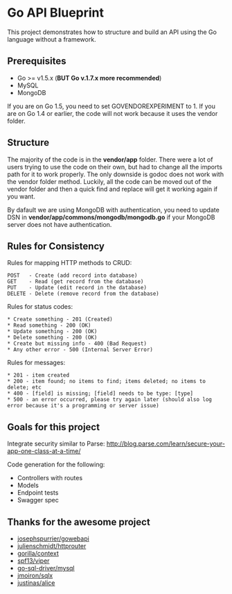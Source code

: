 # Go API Blueprint

This project demonstrates how to structure and build an API using the Go language without a framework.

## Prerequisites

- Go >= v1.5.x (**BUT Go v.1.7.x more recommended**)
- MySQL
- MongoDB

If you are on Go 1.5, you need to set GOVENDOREXPERIMENT to 1.
If you are on Go 1.4 or earlier, the code will not work because it uses the vendor folder.

## Structure

The majority of the code is in the **vendor/app** folder. There were a lot of users trying to use the code on their own, but had to change all the imports path for it to work properly.
The only downside is godoc does not work with the vendor folder method. Luckily, all the code can be moved out of the vendor folder and then a quick find and replace will get it working again if you want.

By dafault we are using MongoDB with authentication, you need to update DSN in **vendor/app/commons/mongodb/mongodb.go** if your MongoDB server does not have authentication.

## Rules for Consistency

Rules for mapping HTTP methods to CRUD:

```
POST   - Create (add record into database)
GET    - Read (get record from the database)
PUT    - Update (edit record in the database)
DELETE - Delete (remove record from the database)
```

Rules for status codes:

```
* Create something - 201 (Created)
* Read something - 200 (OK)
* Update something - 200 (OK)
* Delete something - 200 (OK)
* Create but missing info - 400 (Bad Request)
* Any other error - 500 (Internal Server Error)
```

Rules for messages:

```
* 201 - item created
* 200 - item found; no items to find; items deleted; no items to delete; etc
* 400 - [field] is missing; [field] needs to be type: [type]
* 500 - an error occurred, please try again later (should also log error because it's a programming or server issue)
```

## Goals for this project

Integrate security similar to Parse: http://blog.parse.com/learn/secure-your-app-one-class-at-a-time/

Code generation for the following:
* Controllers with routes
* Models
* Endpoint tests
* Swagger spec

## Thanks for the awesome project

- [josephspurrier/gowebapi](https://github.com/josephspurrier/gowebapi)
- [julienschmidt/httprouter](https://github.com/julienschmidt/httprouter)
- [gorilla/context](https://github.com/gorilla/context)
- [spf13/viper](https://github.com/spf13/viper)
- [go-sql-driver/mysql](https://github.com/go-sql-driver/mysql)
- [jmoiron/sqlx](https://github.com/jmoiron/sqlx)
- [justinas/alice](https://github.com/justinas/alice)

